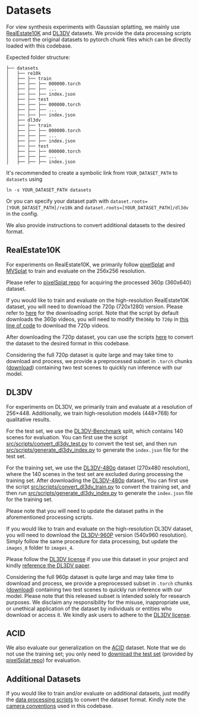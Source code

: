 # Datasets

For view synthesis experiments with Gaussian splatting, we mainly use [RealEstate10K](https://google.github.io/realestate10k/index.html) and [DL3DV](https://github.com/DL3DV-10K/Dataset) datasets. We provide the data processing scripts to convert the original datasets to pytorch chunk files which can be directly loaded with this codebase. 

Expected folder structure:

```
├── datasets
│   ├── re10k
│   ├── ├── train
│   ├── ├── ├── 000000.torch
│   ├── ├── ├── ...
│   ├── ├── ├── index.json
│   ├── ├── test
│   ├── ├── ├── 000000.torch
│   ├── ├── ├── ...
│   ├── ├── ├── index.json
│   ├── dl3dv
│   ├── ├── train
│   ├── ├── ├── 000000.torch
│   ├── ├── ├── ...
│   ├── ├── ├── index.json
│   ├── ├── test
│   ├── ├── ├── 000000.torch
│   ├── ├── ├── ...
│   ├── ├── ├── index.json
```

It's recommended to create a symbolic link from `YOUR_DATASET_PATH` to `datasets` using
```
ln -s YOUR_DATASET_PATH datasets
```

Or you can specify your dataset path with `dataset.roots=[YOUR_DATASET_PATH]/re10k` and `dataset.roots=[YOUR_DATASET_PATH]/dl3dv` in the config.

We also provide instructions to convert additional datasets to the desired format.


## RealEstate10K

For experiments on RealEstate10K, we primarily follow [pixelSplat](https://github.com/dcharatan/pixelsplat) and [MVSplat](https://github.com/donydchen/mvsplat) to train and evaluate on the 256x256 resolution.

Please refer to [pixelSplat repo](https://github.com/dcharatan/pixelsplat?tab=readme-ov-file#acquiring-datasets) for acquiring the processed 360p (360x640) dataset.

If you would like to train and evaluate on the high-resolution RealEstate10K dataset, you will need to download the 720p (720x1280) version. Please refer to [here](https://github.com/yilundu/cross_attention_renderer/tree/master/data_download) for the downloading script. Note that the script by default downloads the 360p videos, you will need to modify the`360p` to `720p` in [this line of code](https://github.com/yilundu/cross_attention_renderer/blob/master/data_download/generate_realestate.py#L137) to download the 720p videos.

After downloading the 720p dataset, you can use the scripts [here](https://github.com/dcharatan/real_estate_10k_tools/tree/main/src) to convert the dataset to the desired format in this codebase.

Considering the full 720p dataset is quite large and may take time to download and process, we provide a preprocessed subset in `.torch` chunks ([download](https://huggingface.co/datasets/haofeixu/depthsplat/resolve/main/re10k_720p_test_subset.zip)) containing two test scenes to quickly run inference with our model.

## DL3DV

For experiments on DL3DV, we primarily train and evaluate at a resolution of 256×448. Additionally, we train high-resolution models (448×768) for qualitative results.

For the test set, we use the [DL3DV-Benchmark](https://huggingface.co/datasets/DL3DV/DL3DV-Benchmark) split, which contains 140 scenes for evaluation. You can first use the script [src/scripts/convert_dl3dv_test.py](src/scripts/convert_dl3dv_test.py) to convert the test set, and then run [src/scripts/generate_dl3dv_index.py](src/scripts/generate_dl3dv_index.py) to generate the `index.json` file for the test set.

For the training set, we use the [DL3DV-480p](https://huggingface.co/datasets/DL3DV/DL3DV-ALL-480P) dataset (270x480 resolution), where the 140 scenes in the test set are excluded during processing the training set. After downloading the [DL3DV-480p](https://huggingface.co/datasets/DL3DV/DL3DV-ALL-480P) dataset, You can first use the script [src/scripts/convert_dl3dv_train.py](src/scripts/convert_dl3dv_train.py) to convert the training set, and then run [src/scripts/generate_dl3dv_index.py](src/scripts/generate_dl3dv_index.py) to generate the `index.json` file for the training set.

Please note that you will need to update the dataset paths in the aforementioned processing scripts.

If you would like to train and evaluate on the high-resolution DL3DV dataset, you will need to download the [DL3DV-960P](https://huggingface.co/datasets/DL3DV/DL3DV-ALL-960P) version (540x960 resolution). Simply follow the same procedure for data processing, but update the `images_8` folder to `images_4`.

Please follow the [DL3DV license](https://github.com/DL3DV-10K/Dataset/blob/main/License.md) if you use this dataset in your project and kindly [reference the DL3DV paper](https://github.com/DL3DV-10K/Dataset?tab=readme-ov-file#bibtex).

Considering the full 960p dataset is quite large and may take time to download and process, we provide a preprocessed subset in `.torch` chunks ([download](https://huggingface.co/datasets/haofeixu/depthsplat/resolve/main/dl3dv_960p_test_subset.zip)) containing two test scenes to quickly run inference with our model. Please note that this released subset is intended solely for research purposes. We disclaim any responsibility for the misuse, inappropriate use, or unethical application of the dataset by individuals or entities who download or access it. We kindly ask users to adhere to the [DL3DV license](https://github.com/DL3DV-10K/Dataset/blob/main/License.md).


## ACID


We also evaluate our generalization on the [ACID](https://infinite-nature.github.io/) dataset. Note that we do not use the training set; you only need to [download the test set](http://schadenfreude.csail.mit.edu:8000/re10k_test_only.zip) (provided by [pixelSplat repo](https://github.com/dcharatan/pixelsplat?tab=readme-ov-file#acquiring-datasets)) for evaluation.



## Additional Datasets

If you would like to train and/or evaluate on additional datasets, just modify the [data processing scripts](src/scripts) to convert the dataset format. Kindly note the [camera conventions](https://github.com/cvg/depthsplat/tree/main?tab=readme-ov-file#camera-conventions) used in this codebase.

